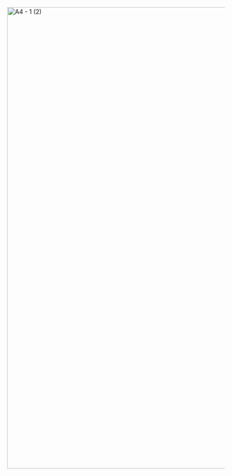 <img width="860" height="1069" alt="A4 - 1 (2)" src="https://github.com/user-attachments/assets/6648ade0-c2eb-40de-acc5-61a154303c62" />
